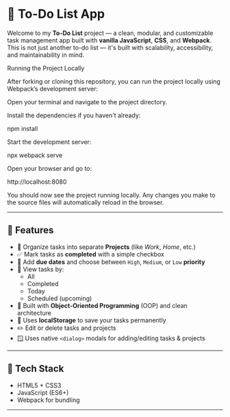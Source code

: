 # 📝 To-Do List App

Welcome to my **To-Do List** project — a clean, modular, and customizable task management app built with **vanilla JavaScript**, **CSS**, and **Webpack**.  
This is not just another to-do list — it's built with scalability, accessibility, and maintainability in mind.

Running the Project Locally

After forking or cloning this repository, you can run the project locally using Webpack’s development server:

Open your terminal and navigate to the project directory.

Install the dependencies if you haven't already:

npm install


Start the development server:

npx webpack serve


Open your browser and go to:

http://localhost:8080


You should now see the project running locally. Any changes you make to the source files will automatically reload in the browser.

---

## 🚀 Features

- 📁 Organize tasks into separate **Projects** (like *Work*, *Home*, etc.)
- ✅ Mark tasks as **completed** with a simple checkbox
- 📅 Add **due dates** and choose between `High`, `Medium`, or `Low` **priority**
- 🔎 View tasks by:
  - All
  - Completed
  - Today
  - Scheduled (upcoming)
- 🧠 Built with **Object-Oriented Programming** (OOP) and clean architecture
- 💾 Uses **localStorage** to save your tasks permanently
- ✏️ Edit or delete tasks and projects
- 🪟 Uses native `<dialog>` modals for adding/editing tasks & projects

---

## 🧰 Tech Stack

- HTML5 + CSS3
- JavaScript (ES6+)
- Webpack for bundling


---
